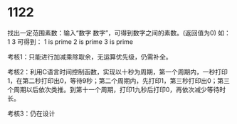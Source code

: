 # 1122
找出一定范围素数：输入“数字 数字”，可得到数字之间的素数。(返回值为0)
如：1 3
可得到：
1 is prime
2 is prime
3 is prime

考核1：只能进行加减乘除取余，无运算优先级，仍需补全。

考核2：利用C语言时间控制函数，实现以十秒为周期，第一个周期内，一秒打印1，在第二秒打印出0，等待9秒；第二个周期内，先打印1，第三秒打印出0；第三个周期以后依次类推。到第十一个周期，打印1九秒后打印0，再依次减少等待时长。

考核3：仍在设计
